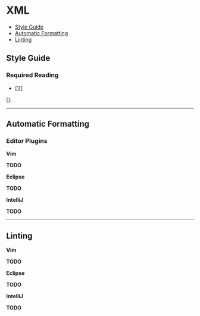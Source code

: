 # XML

 - [Style Guide](#style-guide)
 - [Automatic Formatting](#automatic-formatting)
 - [Linting](#linting)

## Style Guide

### Required Reading

 - [][]

[]: 

- - -

## Automatic Formatting

### Editor Plugins

**Vim**

**TODO**

**Eclipse**

**TODO**

**IntelliJ**

**TODO**

- - -

## Linting

**Vim**

**TODO**

**Eclipse**

**TODO**

**IntelliJ**

**TODO**
